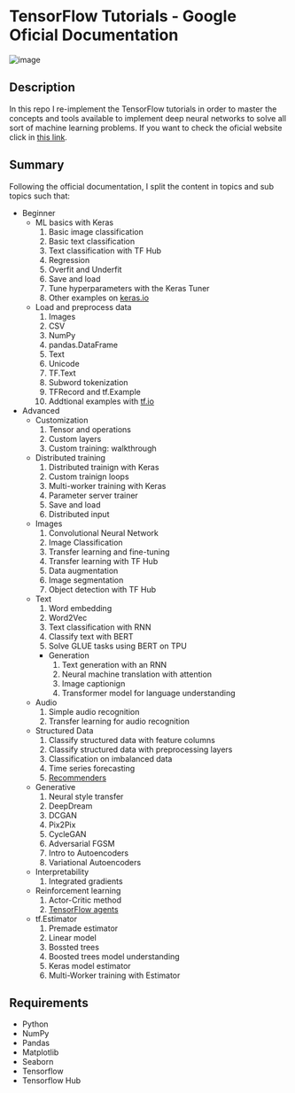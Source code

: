# TensorFlow Tutorials - Google Oficial Documentation
![image](https://www.tensorflow.org/images/tf_logo_social.png)

## Description

In this repo I re-implement the TensorFlow tutorials in order to master the concepts and tools available to implement deep neural networks to solve all sort of machine learning problems.
If you want to check the oficial website click in [this link](https://www.tensorflow.org/learn).

## Summary

Following the official documentation, I split the content in topics and sub topics such that:
- Beginner
  * ML basics with Keras
    1. Basic image classification
    2. Basic text classification
    3. Text classification with TF Hub
    4. Regression
    5. Overfit and Underfit
    6. Save and load
    7. Tune hyperparameters with the Keras Tuner
    8. Other examples on [keras.io](https://keras.io/examples/)
  * Load and preprocess data
    1. Images
    2. CSV
    3. NumPy
    4. pandas.DataFrame
    5. Text
    6. Unicode
    7. TF.Text
    8. Subword tokenization
    9. TFRecord and tf.Example
    10. Addtional examples with [tf.io](https://github.com/tensorflow/io#tensorflow-io)
- Advanced
  * Customization
    1. Tensor and operations
    2. Custom layers
    3. Custom training: walkthrough
  * Distributed training
    1. Distributed trainign with Keras
    2. Custom trainign loops
    3. Multi-worker training with Keras
    4. Parameter server trainer
    5. Save and load
    6. Distributed input
  * Images
    1. Convolutional Neural Network
    2. Image Classification
    3. Transfer learning and fine-tuning
    4. Transfer learning with TF Hub
    5. Data augmentation
    6. Image segmentation
    7. Object detection with TF Hub
  * Text
    1. Word embedding
    2. Word2Vec
    3. Text classification with RNN
    4. Classify text with BERT
    5. Solve GLUE tasks using BERT on TPU
    - Generation
      1. Text generation with an RNN
      2. Neural machine translation with attention
      3. Image captionign
      4. Transformer model for language understanding
  * Audio
    1. Simple audio recognition
    2. Transfer learning for audio recognition
  * Structured Data
    1. Classify structured data with feature columns
    2. Classify structured data with preprocessing layers
    3. Classification on imbalanced data
    4. Time series forecasting
    5. [Recommenders](https://www.tensorflow.org/recommenders/examples/quickstart)
  * Generative
    1. Neural style transfer
    2. DeepDream
    3. DCGAN
    4. Pix2Pix
    5. CycleGAN
    6. Adversarial FGSM
    7. Intro to Autoencoders
    8. Variational Autoencoders
  * Interpretability
    1. Integrated gradients
  * Reinforcement learning
    1. Actor-Critic method
    2. [TensorFlow agents](https://www.tensorflow.org/agents)
  * tf.Estimator
    1. Premade estimator
    2. Linear model
    3. Bossted trees
    4. Boosted trees model understanding
    5. Keras model estimator
    6. Multi-Worker training with Estimator

## Requirements

* Python
* NumPy
* Pandas
* Matplotlib
* Seaborn
* Tensorflow
* Tensorflow Hub
